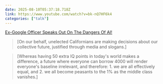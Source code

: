 ```yaml
---
date: 2025-08-10T05:37:18.718Z
link: https://www.youtube.com/watch?v=bk-nQ7HF6k4
categories: ["talk"]
---
```

[Ex-Google Officer Speaks Out On The Dangers Of AI!](https://www.youtube.com/watch?v=bk-nQ7HF6k4)

> [On our behalf, unelected Californians are making decisions about our collective future, justified through media and slogans.]

> [Whereas having 50 extra IQ points in today's world makes a difference, a future where everyone can borrow 4000 will render everyone's baseline irrelevant, and therefore: 1. we are all effectively equal, and 2. we all become peasants to the 1% as the middle class vanishes.]
